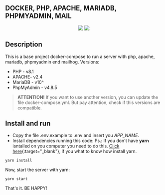 ## DOCKER, PHP, APACHE, MARIADB, PHPMYADMIN, MAIL

<p align="center">
  <img src="https://img.shields.io/badge/docker%20build-automated-blue"/>
  <img src="https://img.shields.io/badge/license-MIT-green"/>
</p>

## Description

This is a base project docker-compose to run a server with php, apache, mariadb, phpmyadmin end mailhog. Versions:
  - PHP - v8.1
  - APACHE- v2.4
  - MariaDB - v10^
  - PhpMyAdmin - v4.8.5

> **ATTENTION!** If you want to use another version, you can update the file docker-compose.yml.
> But pay attention, check if this versions are compatible.

## Install and run

 - Copy the file .env.example to .env and insert you _APP_NAME_.
 - Install dependencies running this code:
 Ps.: If you don't have __yarn__ isntalled on you computer you need to do this. [Click here](https://classic.yarnpkg.com/lang/en/docs/install/){:target="_blank"}, if you what to know how install yarn.

```
yarn install
```

Now, start the server with yarn:

```
yarn start
```

That's it. BE HAPPY!
